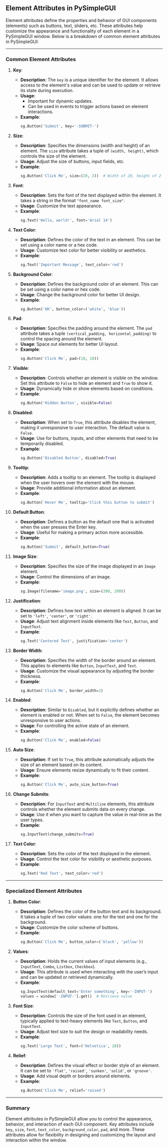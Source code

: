 ## Element Attributes in PySimpleGUI

Element attributes define the properties and behavior of GUI components (elements) such as buttons, text, sliders, etc. These attributes help customize the appearance and functionality of each element in a PySimpleGUI window. Below is a breakdown of common element attributes in PySimpleGUI:

---

### Common Element Attributes

1. **Key**:
   - **Description**: The `key` is a unique identifier for the element. It allows access to the element's value and can be used to update or retrieve its state during execution.
   - **Usage**: 
     - Important for dynamic updates.
     - Can be used in events to trigger actions based on element interactions.
   - **Example**:
     ```python
     sg.Button('Submit', key='-SUBMIT-')
     ```

2. **Size**:
   - **Description**: Specifies the dimensions (width and height) of an element. The `size` attribute takes a tuple of `(width, height)`, which controls the size of the element.
   - **Usage**: Adjust the size of buttons, input fields, etc.
   - **Example**:
     ```python
     sg.Button('Click Me', size=(20, 2))  # Width of 20, height of 2
     ```

3. **Font**:
   - **Description**: Sets the font of the text displayed within the element. It takes a string in the format `"font_name font_size"`.
   - **Usage**: Customize the text appearance.
   - **Example**:
     ```python
     sg.Text('Hello, world!', font='Arial 14')
     ```

4. **Text Color**:
   - **Description**: Defines the color of the text in an element. This can be set using a color name or a hex code.
   - **Usage**: Customize text color for better visibility or aesthetics.
   - **Example**:
     ```python
     sg.Text('Important Message', text_color='red')
     ```

5. **Background Color**:
   - **Description**: Defines the background color of an element. This can be set using a color name or hex code.
   - **Usage**: Change the background color for better UI design.
   - **Example**:
     ```python
     sg.Button('OK', button_color=('white', 'blue'))
     ```

6. **Pad**:
   - **Description**: Specifies the padding around the element. The `pad` attribute takes a tuple `(vertical_padding, horizontal_padding)` to control the spacing around the element.
   - **Usage**: Space out elements for better UI layout.
   - **Example**:
     ```python
     sg.Button('Click Me', pad=(10, 10))
     ```

7. **Visible**:
   - **Description**: Controls whether an element is visible on the window. Set this attribute to `False` to hide an element and `True` to show it.
   - **Usage**: Dynamically hide or show elements based on conditions.
   - **Example**:
     ```python
     sg.Button('Hidden Button', visible=False)
     ```

8. **Disabled**:
   - **Description**: When set to `True`, this attribute disables the element, making it unresponsive to user interaction. The default value is `False`.
   - **Usage**: Use for buttons, inputs, and other elements that need to be temporarily disabled.
   - **Example**:
     ```python
     sg.Button('Disabled Button', disabled=True)
     ```

9. **Tooltip**:
   - **Description**: Adds a tooltip to an element. The tooltip is displayed when the user hovers over the element with the mouse.
   - **Usage**: Provide additional information about an element.
   - **Example**:
     ```python
     sg.Button('Hover Me', tooltip='Click this button to submit')
     ```

10. **Default Button**:
    - **Description**: Defines a button as the default one that is activated when the user presses the Enter key.
    - **Usage**: Useful for making a primary action more accessible.
    - **Example**:
      ```python
      sg.Button('Submit', default_button=True)
      ```

11. **Image Size**:
    - **Description**: Specifies the size of the image displayed in an `Image` element.
    - **Usage**: Control the dimensions of an image.
    - **Example**:
      ```python
      sg.Image(filename='image.png', size=(200, 200))
      ```

12. **Justification**:
    - **Description**: Defines how text within an element is aligned. It can be set to `'left'`, `'center'`, or `'right'`.
    - **Usage**: Adjust text alignment inside elements like `Text`, `Button`, and `InputText`.
    - **Example**:
      ```python
      sg.Text('Centered Text', justification='center')
      ```

13. **Border Width**:
    - **Description**: Specifies the width of the border around an element. This applies to elements like `Button`, `InputText`, and `Text`.
    - **Usage**: Customize the visual appearance by adjusting the border thickness.
    - **Example**:
      ```python
      sg.Button('Click Me', border_width=2)
      ```

14. **Enabled**:
    - **Description**: Similar to `Disabled`, but it explicitly defines whether an element is enabled or not. When set to `False`, the element becomes unresponsive to user actions.
    - **Usage**: For controlling the active state of an element.
    - **Example**:
      ```python
      sg.Button('Click Me', enabled=False)
      ```

15. **Auto Size**:
    - **Description**: If set to `True`, this attribute automatically adjusts the size of an element based on its content.
    - **Usage**: Ensure elements resize dynamically to fit their content.
    - **Example**:
      ```python
      sg.Button('Click Me', auto_size_button=True)
      ```

16. **Change Submits**:
    - **Description**: For `InputText` and `Multiline` elements, this attribute controls whether the element submits data on every change.
    - **Usage**: Use it when you want to capture the value in real-time as the user types.
    - **Example**:
      ```python
      sg.InputText(change_submits=True)
      ```

17. **Text Color**:
    - **Description**: Sets the color of the text displayed in the element.
    - **Usage**: Control the text color for visibility or aesthetic purposes.
    - **Example**:
      ```python
      sg.Text('Red Text', text_color='red')
      ```

---

### Specialized Element Attributes

1. **Button Color**:
   - **Description**: Defines the color of the button text and its background. It takes a tuple of two color values: one for the text and one for the background.
   - **Usage**: Customize the color scheme of buttons.
   - **Example**:
     ```python
     sg.Button('Click Me', button_color=('black', 'yellow'))
     ```

2. **Values**:
   - **Description**: Holds the current values of input elements (e.g., `InputText`, `Combo`, `Listbox`, `Checkbox`).
   - **Usage**: This attribute is used when interacting with the user’s input and can be updated or retrieved dynamically.
   - **Example**:
     ```python
     sg.InputText(default_text='Enter something', key='-INPUT-')
     values = window['-INPUT-'].get()  # Retrieve value
     ```

3. **Font Size**:
   - **Description**: Controls the size of the font used in an element, typically applied to text-heavy elements like `Text`, `Button`, and `InputText`.
   - **Usage**: Adjust text size to suit the design or readability needs.
   - **Example**:
     ```python
     sg.Text('Large Text', font=('Helvetica', 20))
     ```

4. **Relief**:
   - **Description**: Defines the visual effect or border style of an element. It can be set to `'flat'`, `'raised'`, `'sunken'`, `'solid'`, or `'groove'`.
   - **Usage**: Add visual depth or borders around elements.
   - **Example**:
     ```python
     sg.Button('Click Me', relief='raised')
     ```

---

### Summary

Element attributes in PySimpleGUI allow you to control the appearance, behavior, and interaction of each GUI component. Key attributes include `key`, `size`, `font`, `text_color`, `background_color`, `pad`, and more. These attributes allow for flexibility in designing and customizing the layout and interaction within the window.